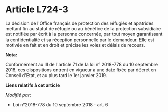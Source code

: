 # Article L724-3

La décision de l'Office français de protection des réfugiés et apatrides mettant fin au statut de réfugié ou au bénéfice de
la protection subsidiaire est notifiée par écrit à la personne concernée, par tout moyen garantissant la confidentialité et
sa réception personnelle par le demandeur. Elle est motivée en fait et en droit et précise les voies et délais de recours.

**Nota:**

Conformément au III de l'article 71 de la loi n° 2018-778 du 10 septembre 2018, ces dispositions entrent en vigueur à une
date fixée par décret en Conseil d'Etat, et au plus tard le 1er janvier 2019.

**Liens relatifs à cet article**

_Modifié par_:

  - Loi n°2018-778 du 10 septembre 2018 - art. 6
